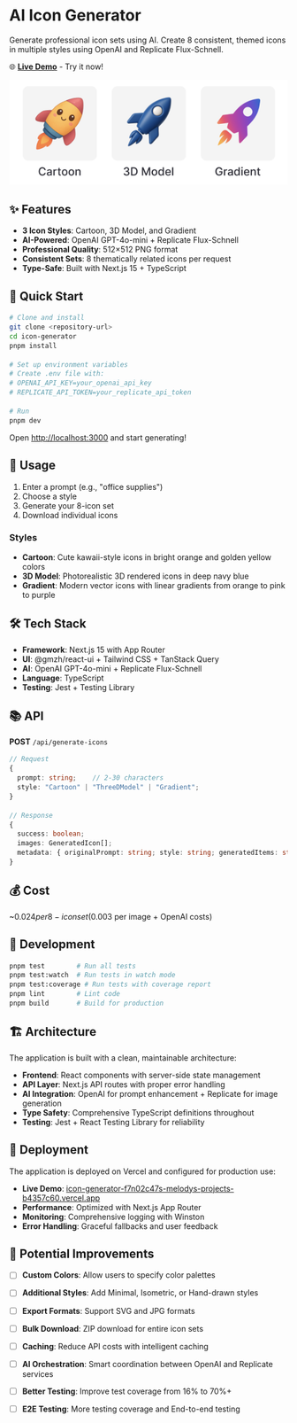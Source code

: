 # AI Icon Generator

Generate professional icon sets using AI. Create 8 consistent, themed icons in multiple styles using OpenAI and Replicate Flux-Schnell.

🌐 **[Live Demo](https://icon-generator-ivory.vercel.app/)** - Try it now!

![AI Icon Styles](public/images/style-examples.png)

## ✨ Features

- **3 Icon Styles**: Cartoon, 3D Model, and Gradient
- **AI-Powered**: OpenAI GPT-4o-mini + Replicate Flux-Schnell
- **Professional Quality**: 512×512 PNG format
- **Consistent Sets**: 8 thematically related icons per request
- **Type-Safe**: Built with Next.js 15 + TypeScript

## 🚀 Quick Start

```bash
# Clone and install
git clone <repository-url>
cd icon-generator
pnpm install

# Set up environment variables
# Create .env file with:
# OPENAI_API_KEY=your_openai_api_key
# REPLICATE_API_TOKEN=your_replicate_api_token

# Run
pnpm dev
```

Open [http://localhost:3000](http://localhost:3000) and start generating!

## 📖 Usage

1. Enter a prompt (e.g., "office supplies")
2. Choose a style
3. Generate your 8-icon set
4. Download individual icons

### Styles

- **Cartoon**: Cute kawaii-style icons in bright orange and golden yellow colors
- **3D Model**: Photorealistic 3D rendered icons in deep navy blue
- **Gradient**: Modern vector icons with linear gradients from orange to pink to purple

## 🛠️ Tech Stack

- **Framework**: Next.js 15 with App Router
- **UI**: @gmzh/react-ui + Tailwind CSS + TanStack Query
- **AI**: OpenAI GPT-4o-mini + Replicate Flux-Schnell
- **Language**: TypeScript
- **Testing**: Jest + Testing Library

## 📚 API

**POST** `/api/generate-icons`

```typescript
// Request
{
  prompt: string;    // 2-30 characters
  style: "Cartoon" | "ThreeDModel" | "Gradient";
}

// Response
{
  success: boolean;
  images: GeneratedIcon[];
  metadata: { originalPrompt: string; style: string; generatedItems: string[]; };
}
```

## 💰 Cost

~$0.024 per 8-icon set ($0.003 per image + OpenAI costs)

## 🤝 Development

```bash
pnpm test        # Run all tests
pnpm test:watch  # Run tests in watch mode
pnpm test:coverage # Run tests with coverage report
pnpm lint        # Lint code
pnpm build       # Build for production
```


## 🏗️ Architecture

The application is built with a clean, maintainable architecture:

- **Frontend**: React components with server-side state management
- **API Layer**: Next.js API routes with proper error handling
- **AI Integration**: OpenAI for prompt enhancement + Replicate for image generation
- **Type Safety**: Comprehensive TypeScript definitions throughout
- **Testing**: Jest + React Testing Library for reliability

## 🚀 Deployment

The application is deployed on Vercel and configured for production use:

- **Live Demo**: [icon-generator-f7n02c47s-melodys-projects-b4357c60.vercel.app](https://icon-generator-f7n02c47s-melodys-projects-b4357c60.vercel.app/)
- **Performance**: Optimized with Next.js App Router
- **Monitoring**: Comprehensive logging with Winston
- **Error Handling**: Graceful fallbacks and user feedback



## 🔮 Potential Improvements

- [ ] **Custom Colors**: Allow users to specify color palettes
- [ ] **Additional Styles**: Add Minimal, Isometric, or Hand-drawn styles  
- [ ] **Export Formats**: Support SVG and JPG formats
- [ ] **Bulk Download**: ZIP download for entire icon sets
- [ ] **Caching**: Reduce API costs with intelligent caching
- [ ] **AI Orchestration**: Smart coordination between OpenAI and Replicate services
- [ ] **Better Testing**: Improve test coverage from 16% to 70%+
- [ ] **E2E Testing**: More testing coverage and End-to-end testing 


